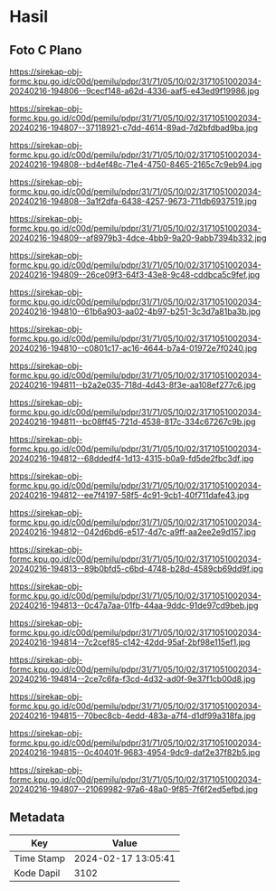 # Hasil

## Foto C Plano

https://sirekap-obj-formc.kpu.go.id/c00d/pemilu/pdpr/31/71/05/10/02/3171051002034-20240216-194806--9cecf148-a62d-4336-aaf5-e43ed9f19986.jpg

https://sirekap-obj-formc.kpu.go.id/c00d/pemilu/pdpr/31/71/05/10/02/3171051002034-20240216-194807--37118921-c7dd-4614-89ad-7d2bfdbad9ba.jpg

https://sirekap-obj-formc.kpu.go.id/c00d/pemilu/pdpr/31/71/05/10/02/3171051002034-20240216-194808--bd4ef48c-71e4-4750-8465-2165c7c9eb94.jpg

https://sirekap-obj-formc.kpu.go.id/c00d/pemilu/pdpr/31/71/05/10/02/3171051002034-20240216-194808--3a1f2dfa-6438-4257-9673-711db6937519.jpg

https://sirekap-obj-formc.kpu.go.id/c00d/pemilu/pdpr/31/71/05/10/02/3171051002034-20240216-194809--af8979b3-4dce-4bb9-9a20-9abb7394b332.jpg

https://sirekap-obj-formc.kpu.go.id/c00d/pemilu/pdpr/31/71/05/10/02/3171051002034-20240216-194809--26ce09f3-64f3-43e8-9c48-cddbca5c9fef.jpg

https://sirekap-obj-formc.kpu.go.id/c00d/pemilu/pdpr/31/71/05/10/02/3171051002034-20240216-194810--61b6a903-aa02-4b97-b251-3c3d7a81ba3b.jpg

https://sirekap-obj-formc.kpu.go.id/c00d/pemilu/pdpr/31/71/05/10/02/3171051002034-20240216-194810--c0801c17-ac16-4644-b7a4-01972e7f0240.jpg

https://sirekap-obj-formc.kpu.go.id/c00d/pemilu/pdpr/31/71/05/10/02/3171051002034-20240216-194811--b2a2e035-718d-4d43-8f3e-aa108ef277c6.jpg

https://sirekap-obj-formc.kpu.go.id/c00d/pemilu/pdpr/31/71/05/10/02/3171051002034-20240216-194811--bc08ff45-721d-4538-817c-334c67267c9b.jpg

https://sirekap-obj-formc.kpu.go.id/c00d/pemilu/pdpr/31/71/05/10/02/3171051002034-20240216-194812--68ddedf4-1d13-4315-b0a9-fd5de2fbc3df.jpg

https://sirekap-obj-formc.kpu.go.id/c00d/pemilu/pdpr/31/71/05/10/02/3171051002034-20240216-194812--ee7f4197-58f5-4c91-9cb1-40f711dafe43.jpg

https://sirekap-obj-formc.kpu.go.id/c00d/pemilu/pdpr/31/71/05/10/02/3171051002034-20240216-194812--042d6bd6-e517-4d7c-a9ff-aa2ee2e9d157.jpg

https://sirekap-obj-formc.kpu.go.id/c00d/pemilu/pdpr/31/71/05/10/02/3171051002034-20240216-194813--89b0bfd5-c6bd-4748-b28d-4589cb69dd9f.jpg

https://sirekap-obj-formc.kpu.go.id/c00d/pemilu/pdpr/31/71/05/10/02/3171051002034-20240216-194813--0c47a7aa-01fb-44aa-9ddc-91de97cd9beb.jpg

https://sirekap-obj-formc.kpu.go.id/c00d/pemilu/pdpr/31/71/05/10/02/3171051002034-20240216-194814--7c2cef85-c142-42dd-95af-2bf98e115ef1.jpg

https://sirekap-obj-formc.kpu.go.id/c00d/pemilu/pdpr/31/71/05/10/02/3171051002034-20240216-194814--2ce7c6fa-f3cd-4d32-ad0f-9e37f1cb00d8.jpg

https://sirekap-obj-formc.kpu.go.id/c00d/pemilu/pdpr/31/71/05/10/02/3171051002034-20240216-194815--70bec8cb-4edd-483a-a7f4-d1df99a318fa.jpg

https://sirekap-obj-formc.kpu.go.id/c00d/pemilu/pdpr/31/71/05/10/02/3171051002034-20240216-194815--0c40401f-9683-4954-9dc9-daf2e37f82b5.jpg

https://sirekap-obj-formc.kpu.go.id/c00d/pemilu/pdpr/31/71/05/10/02/3171051002034-20240216-194807--21069982-97a6-48a0-9f85-7f6f2ed5efbd.jpg


## Metadata

| Key        | Value               |
| ---------- | ------------------- |
| Time Stamp | 2024-02-17 13:05:41 |
| Kode Dapil | 3102                |



